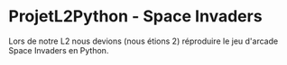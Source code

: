# ProjetL2Python - Space Invaders
Lors de notre L2 nous devions (nous étions 2) réproduire le jeu d'arcade Space Invaders en Python.

